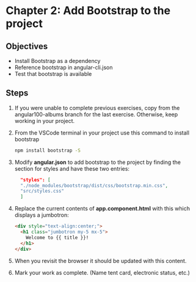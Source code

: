 # Chapter 2: Add Bootstrap to the project

## Objectives

- Install Bootstrap as a dependency
- Reference bootstrap in angular-cli.json
- Test that bootstrap is available

## Steps

1. If you were unable to complete previous exercises, copy from the angular100-albums branch for the last exercise. Otherwise, keep working in your project.

1. From the VSCode terminal in your project use this command to install bootstrap

   ```bash
   npm install bootstrap -S
   ```

1. Modify **angular.json** to add bootstrap to the project by finding the section for styles and have these two entries:

   ```JSON
     "styles": [
     "./node_modules/bootstrap/dist/css/bootstrap.min.css",
     "src/styles.css"
     ]
   ```

1. Replace the current contents of **app.component.html** with this which displays a jumbotron:

   ```html
   <div style="text-align:center;">
     <h1 class="jumbotron my-5 mx-5">
       Welcome to {{ title }}!
     </h1>
   </div>
   ```

1. When you revisit the browser it should be updated with this content.

1. Mark your work as complete. (Name tent card, electronic status, etc.)
